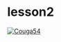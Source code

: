 # lesson2
[![Couga54](https://circleci.com/gh/Couga54/lesson2/tree/master.svg?style=shield)](https://app.circleci.com/pipelines/github/Couga54/lesson2/tree/master)
